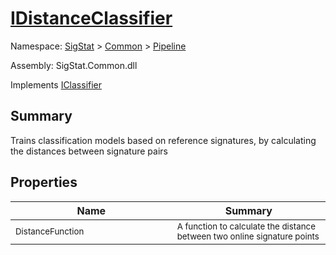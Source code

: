 # [IDistanceClassifier](./IDistanceClassifier.md)

Namespace: [SigStat]() > [Common](./../README.md) > [Pipeline](./README.md)

Assembly: SigStat.Common.dll

Implements [IClassifier](./IClassifier.md)

## Summary
Trains classification models based on reference signatures, by calculating the distances between signature pairs

## Properties

| Name<img width=475> | Summary<img width=475> | 
| --- | --- | 
| <sub>DistanceFunction</sub>| <sub>A function to calculate the distance between two online signature points</sub>| <br>


